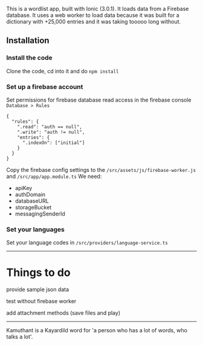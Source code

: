 This is a wordlist app, built with Ionic (3.0.1). It loads data from a Firebase database. It uses a web worker to load data because it was built for a dictionary with +25,000 entries and it was taking tooooo long without.

## Installation


### Install the code

Clone the code, cd into it and do `npm install`


### Set up a firebase account

Set permissions for firebase database read access in the firebase console `Database > Rules`

    {
      "rules": {
        ".read": "auth == null",
        ".write": "auth != null",
        "entries": {
          ".indexOn": ["initial"]
        }
      }
    }


Copy the firebase config settings to the `/src/assets/js/firebase-worker.js` and `/src/app/app.module.ts` We need: 

- apiKey
- authDomain
- databaseURL
- storageBucket
- messagingSenderId



### Set your languages

Set your language codes in `/src/providers/language-service.ts`

 

-----

# Things to do 

provide sample json data

test without firebase worker

add attachment methods (save files and play)


-----

Kamuthant is a Kayardild word for 'a person who has a lot of words, who talks a lot'. 

